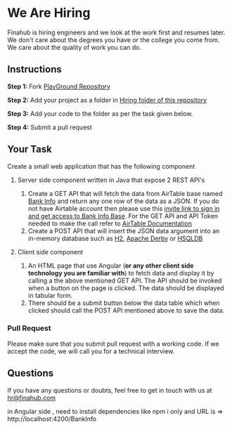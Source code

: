 # We Are Hiring
Finahub is hiring engineers and we look at the work first and resumes later. 
We don't care about the degrees you have or the college you come from. We care about the quality of work you can do.

## Instructions
**Step 1:** Fork [PlayGround Repository](https://github.com/Finahub/PlayGround)
 
 **Step 2:** Add your project as a folder in [Hiring folder of this repository](https://github.com/Finahub/PlayGround/tree/main/Hiring) 
 
 **Step 3:** Add your code to the folder as per the task given below.
 
 **Step 4:** Submit a pull request 

## Your Task

Create a small web application that has the following component
1. Server side component written in Java that expose 2 REST API's
    1. Create a GET API that will fetch the data from AirTable base named [Bank Info](https://airtable.com/shrLW24i9g40XV9Ab) and return any one row of the data as a JSON. If you do not have Airtable account then please use this [invite link to sign in and get access to Bank  Info Base](https://airtable.com/invite/l?inviteId=invdd9vtsjikYkFym&inviteToken=f352ba8e45be5663a75f76d4e51ef3da6cb7407d5cb3a6a98cf849b09a422ad5). For the GET API and API Token needed to make the call refer to [AirTable Documentation](https://airtable.com/api)
    2. Create a POST API that will insert the JSON data argument into an in-memory database such as [H2](http://www.h2database.com/html/main.html), [Apache Derby](https://db.apache.org/derby/) or [HSQLDB](http://hsqldb.org/)

2. Client side component
    1. An HTML page that use Angular (**or any other client side technology you are familiar with**) to fetch data and display it by calling a the above mentioned GET API. The API should be invoked when a button on the page is clicked. The data should be displayed in tabular form.
    2. There should be a submit button below the data table which when clicked should call the POST API mentioned above to save the data.

### Pull Request
Please make sure that you submit pull request with a working code. 
If we accept the code, we will call you for a technical interview.

## Questions
If you have any questions or doubts, feel free to get in touch with us at hr@finahub.com


in Angular side , need to install dependencies like npm i only and URL is => http://localhost:4200/BankInfo
